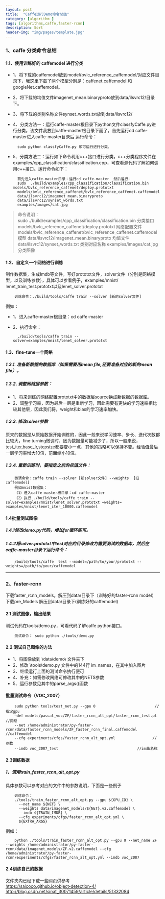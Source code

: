 ```yaml
---
layout: post
title:  "Caffe运行Demo命令总结"
category: [algorithm ]
tags: [algorithms,caffe,faster-rcnn]
description: Sort
header-img: "img/pages/template.jpg"
---
```


### 1、caffe 分类命令总结
#### 1.1、使用训练好的 caffemodel 进行分类
* 1、将下载的caffemodel放到model/bvlc_reference_caffemodel/对应文件目录下，我这里下载了两个模型分别是：caffenet.caffemodel 和googleNet.caffemodel。
* 2、将下载的均值文件imagenet_mean.binaryproto放到data/ilsvrc12/目录下。
* 3、将下载的类别名称文件synset_words.txt放到data/ilsvrc12/	
* 4、分类方法一：运行caffe-master根目录下python文件classfyCaffe.py进行分类，该文件我放到caffe-master根目录下面了，首先运行cd caffe-master进入caffe-master目录后  运行命令：

        sudo python classfyCaffe.py 即可运行进行分类。

* 5、分类方法二：运行如下命令利用c++接口进行分类，c++分类程序文件在examples/cpp_classification/classification.cpp，可查看源代码了解如何调用c++接口。运行命令如下：

		首先进入caffe-master目录：运行cd caffe-master  然后运行：
		sudo  ./build/examples/cpp_classification/classification.bin models/bvlc_reference_caffenet/deploy.prototxt
		models/bvlc_reference_caffenet/bvlc_reference_caffenet.caffemodel
		data/ilsvrc12/imagenet_mean.binaryproto
		data/ilsvrc12/synset_words.txt
		examples/images/cat.jpg

>命令说明：  
sudo  ./build/examples/cpp_classification/classification.bin         分类接口
models/bvlc_reference_caffenet/deploy.prototxt               网络配置文件
models/bvlc_reference_caffenet/bvlc_reference_caffenet.caffemodel     模型
data/ilsvrc12/imagenet_mean.binaryproto                        均值文件
data/ilsvrc12/synset_words.txt                              类别对应名称
examples/images/cat.jpg                                       分类图像


#### 1.2、自定义一个网络进行训练
制作数据集，生成lmdb等文件，写好prototxt文件，solver文件（分别是网络模型，以及训练参数），具体可以参看例子，examples/mnist/ lenet_train_test.prototxt以及lenet_solver.prototxt

		训练命令：./build/tools/caffe train --solver [新的solver文件] 


例如： 
 
* 1、进入caffe-master根目录：cd caffe-master  
* 2、执行命令：  

		./build/tools/caffe train --solver=examples/mnist/lenet_solver.prototxt

#### 1.3、fine-tune一个网络
##### 1.3.1. 准备新数据的数据库（如果需要用mean file,还要准备对应的新的mean file）。
##### 1.3.2. 调整网络层参数：

* 1、将来训练的网络配置prototxt中的数据层source换成新数据的数据库。
* 2、调整学习率，因为最后一层是重新学习，因此需要有更快的学习速率相比较其他层，因此我们将，weight和bias的学习速率加快。

##### 1.3.3. 修改solver参数
原来的数据是从原始数据开始训练的，因此一般来说学习速率、步长、迭代次数都比较大，fine turning微调时，因为数据量可能减少了，所以一般来说，test_iter,base_lr,stepsize都要变小一点，其他的策略可以保持不变。经验值最后一层学习率增大10倍，前面缩小10倍。
##### 1.3.4. 重新训练时，要指定之前的权值文件：

		微调命令：caffe train --solver [新solver文件] --weights  [旧caffemodel]
		例如mnist数据集：
		（1）进入caffe-master根目录：cd caffe-master
		（2）执行 ./build/tools/caffe train --solver=examples/mnist/lenet_solver.prototxt –weights= examples/mnist/lenet_iter_10000.caffemodel

#### 1.4批量测试图像
##### 1.4.1修改demo.py代码，增加for循环即可。
##### 1.4.2将solver.prototxt中test对应的目录修改为需要测试的数据库，然后在caffe-master目录下运行命令：
		/build/tools/caffe  test --model=/path/to/your/prototxt --weights=/path/to/your/caffemodel

----

### 2、faster-rcnn
下载faster_rcnn_models，解压到data/目录下（训练好的faster-rcnn model）
下载pre_Models 解压到data/目录下(训练好的caffemodel)
#### 2.1  测试图像，输出结果
测试代码在tools/demo.py，可看代码了解caffe python接口。

		测试命令： sudo python ./tools/demo.py

#### 2.2  测试自己图像的方法  
* 1、将图像放到 \data\demo\ 文件夹下
* 2、修改 \tools\demo.py 文件中的144行 im_names，在其中加入图片
* 3、继续运行上面的测试命令执行便可
* 4、补充：如需修改网络可修改其中的NETS参数
* 5、运行参数见其中的parse_args()函数

#### 批量测试命令（VOC_2007）

		sudo python tools/test_net.py --gpu 0                           //指定gpu
		–def models/pascal_voc/ZF/faster_rcnn_alt_opt/faster_rcnn_test.pt  //网络
		--net /home/administrator/py-faster-rcnn/data/faster_rcnn_models/ZF_faster_rcnn_final.caffemodel   //caffemodel
		--cfg experiments/cfgs/faster_rcnn_alt_opt.yml                 //参数
		--imdb voc_2007_test                                    //imdb名称

#### 2.3训练数据

##### 1、调用train_faster_rcnn_alt_opt.py
具体参数可以参考对应的文件中的参数说明，下面是一些例子

		训练命令：
		./tools/train_faster_rcnn_alt_opt.py --gpu ${GPU_ID} \
		  --net_name ${NET} \
		  --weights data/imagenet_models/${NET}.v2.caffemodel \
		  --imdb ${TRAIN_IMDB} \
		  --cfg experiments/cfgs/faster_rcnn_alt_opt.yml \
		  ${EXTRA_ARGS}

例如：  

		python ./tools/train_faster_rcnn_alt_opt.py --gpu 0 --net_name ZF --weights /home/administrator/py-faster-rcnn/data/imagenet_models/ZF.v2.caffemodel --cfg /home/administrator/py-faster-rcnn/experiments/cfgs/faster_rcnn_alt_opt.yml --imdb voc_2007
				  
#### 2.4训练自己的数据

文件夹内已经下载一些网页供参考  
https://saicoco.github.io/object-detection-4/	
http://blog.csdn.net/sinat_30071459/article/details/51332084	





